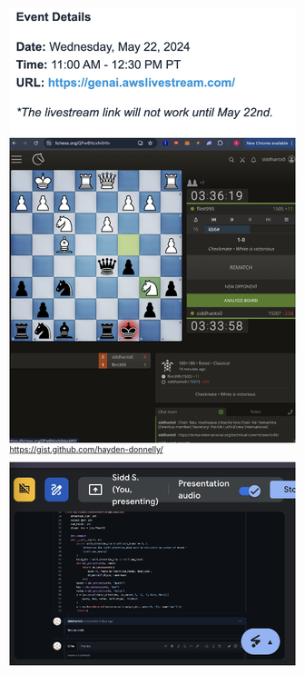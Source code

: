 ![alt text](image-1.png)
![alt text](image-3.png)
https://gist.github.com/hayden-donnelly/

![alt text](image-5.png)